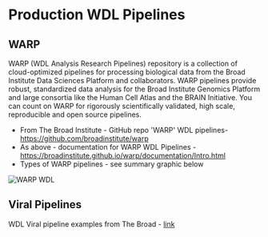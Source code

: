 # Production WDL Pipelines

## WARP

WARP (WDL Analysis Research Pipelines) repository is a collection of cloud-optimized pipelines for processing biological data from the Broad Institute Data Sciences Platform and collaborators.
WARP pipelines provide robust, standardized data analysis for the Broad Institute Genomics Platform and large consortia like the Human Cell Atlas and the BRAIN Initiative. You can count on WARP for rigorously scientifically validated, high scale, reproducible and open source pipelines. 

- From The Broad Institute - GitHub repo 'WARP' WDL pipelines- https://github.com/broadinstitute/warp
- As above - documentation for WARP WDL Pipelines - https://broadinstitute.github.io/warp/documentation/Intro.html
- Types of WARP pipelines - see summary graphic below

![WARP WDL](https://github.com/openwdl/learn-wdl/blob/master/images/WARP-pipelines.png)

## Viral Pipelines

WDL Viral pipeline examples from The Broad - [link](https://github.com/broadinstitute/viral-pipelines)
